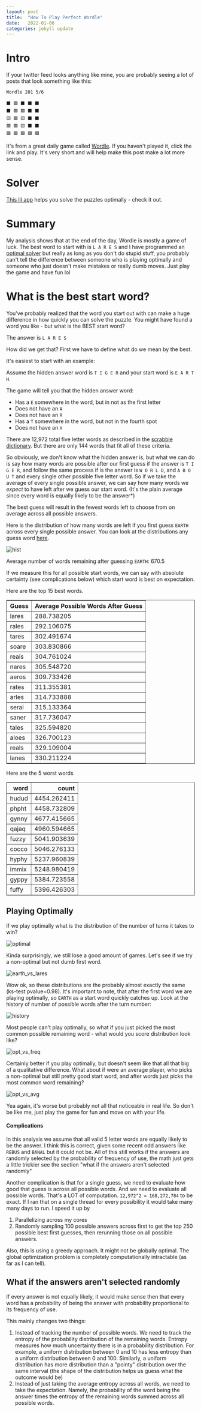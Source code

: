 ```yaml
---
layout: post
title:  "How To Play Perfect Wordle"
date:   2022-01-06
categories: jekyll update
---
```


# Intro

If your twitter feed looks anything like mine, you are probably seeing 
a lot of posts that look something like this:

```
Wordle 201 5/6

⬛ 🟩 ⬛ ⬛ ⬛
⬛ 🟩 🟩 ⬛ ⬛
🟨 🟩 🟨 ⬛ ⬛
🟩 🟩 🟨 ⬛ ⬛
🟩 🟩 🟩 🟩 🟩
```

It's from a great daily game called <a href="https://www.powerlanguage.co.uk/wordle/" target="_blank">Wordle</a>. If you haven't played it, click the link and
play. It's very short and will help make this post make a lot more sense.

# Solver

[This lil app](https://share.streamlit.io/tjboller/wordle/main/visualizations.py)
helps you solve the puzzles optimally - check it out.

# Summary

My analysis shows that at the end of the day, Wordle is mostly a game of luck.
The best word to start with is `L A R E S` and I have programmed an [optimal
solver](https://share.streamlit.io/tjboller/wordle/main/visualizations.py) but 
really as long as you don't do stupid stuff, you probably can't tell the difference
between someone who is playing optimally and someone who just doesn't make 
mistakes or really dumb moves. Just play the game and have fun lol

# What is the best start word?

You've probably realized that the word you start out with can make a huge difference
in how quickly you can solve the puzzle. You might have found a word 
you like - but what is the BEST start word?

The answer is `L A R E S`

How did we get that? First we have to define what do we mean by the best.

It's easiest to start with an example:

Assume the hidden answer word is `T I G E R` and your start word is `E A R T H`.

The game will tell you that the hidden answer word:
- Has a `E` somewhere in the word, but in not as the first letter
- Does not have an `A`
- Does not have an `R`
- Has a `T` somewhere in the word, but not in the fourth spot
- Does not have an `H`

There are 12,972 total five letter words as described in the <a href=" https://drive.google.com/file/d/1oGDf1wjWp5RF_X9C7HoedhIWMh5uJs8s/view" target="_blank">scrabble 
dictionary</a>. But there are only 144 words that fit all of these criteria. 


So obviously, we don't know what the hidden answer is, but what we can do is
say how many words are possible after our first guess 
if the answer is `T I G E R`, 
and follow the same process if is the answer is `W O R L D`,
and `A B O U T` and every single other possible five letter word. So if we
take the average of every single possible answer, 
we can say how many words we *expect* to have left after we guess our 
start word.  (It's the plain average since every word is equally 
likely to be the answer*)

The best guess will result in the fewest words left to choose from on average
across all possible answers.

Here is the distribution of how many words are left if you first guess 
`EARTH` across every single possible answer. You can look at the distributions 
any guess word [here](https://share.streamlit.io/tjboller/wordle/main/visualizations.py).

<img src="{{site.url}}/resources/guess_histogram.png" alt="hist">

Average number of words remaining after guessing `EARTH`: 670.5

If we measure this for all possible start words, we can say with absolute 
certainty (see complications below) which start word is best on expectation. 

Here are the top 15 best words.

<table border="1" class="dataframe"><thead><tr style="text-align: right;"><th>Guess</th><th>Average Possible Words After Guess</th></tr></thead><tbody><tr><td>lares</td><td>288.738205</td></tr><tr><td>rales</td><td>292.106075</td></tr><tr><td>tares</td><td>302.491674</td></tr><tr><td>soare</td><td>303.830866</td></tr><tr><td>reais</td><td>304.761024</td></tr><tr><td>nares</td><td>305.548720</td></tr><tr><td>aeros</td><td>309.733426</td></tr><tr><td>rates</td><td>311.355381</td></tr><tr><td>arles</td><td>314.733888</td></tr><tr><td>serai</td><td>315.133364</td></tr><tr><td>saner</td><td>317.736047</td></tr><tr><td>tales</td><td>325.594820</td></tr><tr><td>aloes</td><td>326.700123</td></tr><tr><td>reals</td><td>329.109004</td></tr><tr><td>lanes</td><td>330.211224</td></tr></tbody></table>

Here are the 5 worst words

<table border="1" class="dataframe">  <thead>    <tr style="text-align: right;">      <th>word</th>      <th>count</th>    </tr>  </thead>  <tbody>    <tr>      <td>hudud</td>      <td>4454.262411</td>    </tr>    <tr>      <td>phpht</td>      <td>4458.732809</td>    </tr>    <tr>      <td>gynny</td>      <td>4677.415665</td>    </tr>    <tr>      <td>qajaq</td>      <td>4960.594665</td>    </tr>    <tr>      <td>fuzzy</td>      <td>5041.903639</td>    </tr>    <tr>      <td>cocco</td>      <td>5046.276133</td>    </tr>    <tr>      <td>hyphy</td>      <td>5237.960839</td>    </tr>    <tr>      <td>immix</td>      <td>5248.980419</td>    </tr>    <tr>      <td>gyppy</td>      <td>5384.723558</td>    </tr>    <tr>      <td>fuffy</td>      <td>5396.426303</td>    </tr>  </tbody></table>

## Playing Optimally

If we play optimally what is the distribution of the number of turns it takes
to win?

<img src="{{site.url}}/resources/play_optimally.png" alt="optimal">

Kinda surprisingly, we still lose a good amount of games. Let's see if we try 
a non-optimal but not dumb first word. 

<img src="{{site.url}}/resources/earth_vs_lares.png" alt="earth_vs_lares">

Wow ok, so these distributions are the probably almost exactly 
the same (ks-test pvalue=0.98).
 It's important to note, that after the first word we are playing optimally, so 
 `EARTH` as a start word quickly catches up. Look at the history of number 
 of possible words after the turn number:
 
<p float="left">
    <img src="{{site.url}}/resources/guess_history.png" alt="history">
</p>

Most people can't play optimally, so what if you just picked the most common
possible remaining word - what would you score distribution look like?

<img src="{{site.url}}/resources/optimal_vs_freq_lares.png" alt="opt_vs_freq">

Certainly better if you play optimally, but doesn't seem like that all that
big of a qualitative difference. What about if were an average player, who picks
a non-optimal but still pretty good start word, and after words just picks
the most common word remaining?

<img src="{{site.url}}/resources/optimal_vs_average.png" alt="opt_vs_avg">

Yea again, it's worse but probably not all that noticeable in real life.
So don't be like me, just play the game for fun and move on with your life. 

#### Complications

In this analysis we assume that all valid 5 letter words are equally likely to
be the answer. I think this is correct, given some recent odd answers like 
`REBUS` and `BANAL` but it could not be. All of this still works if the answers
are randomly selected by the probability of frequency of use, the math just 
gets a little trickier see the section "what if the answers aren't selected randomly"

Another complication is that for a single guess, 
we need to evaluate how good that guess is across all 
possible words. And we need to evaluate all possible words. That's a LOT 
of computation. `12,972^2 = 168,272,784` to be exact. If I ran that on a 
single thread for every possibility it would take many many days to run. 
I speed it up by 
1. Parallelizing across my cores
1. Randomly sampling 100 possible answers across first to get the top 
250 possible best first guesses, then rerunning those on all possible answers.

Also, this is using a greedy approach. It might not be globally optimal. The 
global optimization problem is completely computationally intractable (as far
as I can tell).

## What if the answers aren't selected randomly

If every answer is not equally likely, it would make sense then that every
word has a probability of being the answer with probability proportional 
to its frequency of use. 

This mainly changes two things: 
1. Instead of tracking the number of possible words. We need to track the 
entropy of the probability distribution of the remaining words. Entropy 
measures how much uncertainty there is in a probability distribution. For 
example, a uniform distribution between 0 and 10 has less entropy than a 
uniform distribution between 0 and 100. Similarly, a uniform distribution 
has more distribution than a "pointy" distribution over the same interval
(the shape of the distribution helps us guess what the outcome would be)
2. Instead of just taking the average entropy across all words, we need to 
take the expectation. Namely, the probability of the word being the answer
 times the entropy of the remaining words summed across all possible words.
